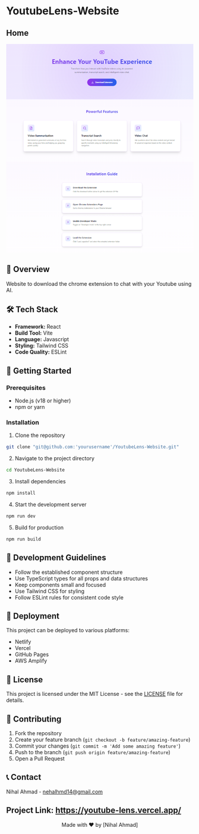 # YoutubeLens-Website

## Home 
![](/assets/YoutubeLens.png)

## 🚀 Overview

Website to download the chrome extension to chat with your Youtube using AI.

## 🛠️ Tech Stack

- **Framework:** React 
- **Build Tool:** Vite
- **Language:** Javascript
- **Styling:** Tailwind CSS
- **Code Quality:** ESLint

## 🚀 Getting Started

### Prerequisites

- Node.js (v18 or higher)
- npm or yarn

### Installation

1. Clone the repository
```bash
git clone "git@github.com:'yourusername'/YoutubeLens-Website.git"
```

2. Navigate to the project directory
```bash
cd YoutubeLens-Website
```

3. Install dependencies
```bash
npm install
```

4. Start the development server
```bash
npm run dev
```

5. Build for production
```bash
npm run build
```

## 📝 Development Guidelines

- Follow the established component structure
- Use TypeScript types for all props and data structures
- Keep components small and focused
- Use Tailwind CSS for styling
- Follow ESLint rules for consistent code style

## 🚀 Deployment

This project can be deployed to various platforms:

- Netlify
- Vercel
- GitHub Pages
- AWS Amplify

## 📄 License

This project is licensed under the MIT License - see the [LICENSE](LICENSE) file for details.

## 🤝 Contributing

1. Fork the repository
2. Create your feature branch (`git checkout -b feature/amazing-feature`)
3. Commit your changes (`git commit -m 'Add some amazing feature'`)
4. Push to the branch (`git push origin feature/amazing-feature`)
5. Open a Pull Request

## 📞 Contact

Nihal Ahmad - nehalhmd14@gmail.com

Project Link: https://youtube-lens.vercel.app/
---

<div align="center">
  Made with ❤️ by [Nihal Ahmad]
</div>
